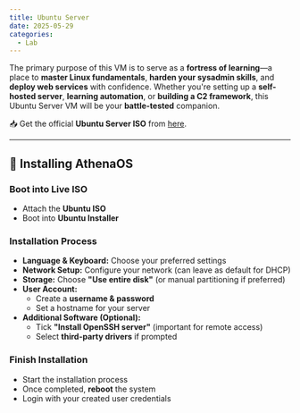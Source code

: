 ```yaml
---
title: Ubuntu Server
date: 2025-05-29
categories:
  - Lab
---
```


The primary purpose of this VM is to serve as a **fortress of learning**—a place to **master Linux fundamentals**, **harden your sysadmin skills**, and **deploy web services** with confidence. Whether you're setting up a **self-hosted server**, **learning automation**, or **building a C2 framework**, this Ubuntu Server VM will be your **battle-tested** companion.

📥 Get the official **Ubuntu Server ISO** from [here](https://ubuntu.com/download/server).

---

## 📌 Installing AthenaOS
### Boot into Live ISO
- Attach the **Ubuntu ISO**
- Boot into **Ubuntu Installer**

### Installation Process
- **Language & Keyboard:** Choose your preferred settings
- **Network Setup:** Configure your network (can leave as default for DHCP)
- **Storage:** Choose **"Use entire disk"** (or manual partitioning if preferred)
- **User Account:**
    - Create a **username & password**
    - Set a hostname for your server
- **Additional Software (Optional):**
    - Tick **"Install OpenSSH server"** (important for remote access)
    - Select **third-party drivers** if prompted

### Finish Installation
- Start the installation process
- Once completed, **reboot** the system
- Login with your created user credentials
